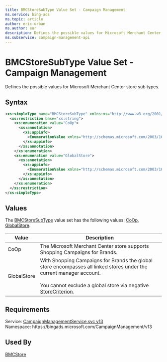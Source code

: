```yaml
---
title: BMCStoreSubType Value Set - Campaign Management
ms.service: bing-ads
ms.topic: article
author: eric-urban
ms.author: eur
description: Defines the possible values for Microsoft Merchant Center store sub types.
ms.subservice: campaign-management-api
---
```

# BMCStoreSubType Value Set - Campaign Management
Defines the possible values for Microsoft Merchant Center store sub types.

## Syntax
```xml
<xs:simpleType name="BMCStoreSubType" xmlns:xs="http://www.w3.org/2001/XMLSchema">
  <xs:restriction base="xs:string">
    <xs:enumeration value="CoOp">
      <xs:annotation>
        <xs:appinfo>
          <EnumerationValue xmlns="http://schemas.microsoft.com/2003/10/Serialization/">1</EnumerationValue>
        </xs:appinfo>
      </xs:annotation>
    </xs:enumeration>
    <xs:enumeration value="GlobalStore">
      <xs:annotation>
        <xs:appinfo>
          <EnumerationValue xmlns="http://schemas.microsoft.com/2003/10/Serialization/">2</EnumerationValue>
        </xs:appinfo>
      </xs:annotation>
    </xs:enumeration>
  </xs:restriction>
</xs:simpleType>
```

## <a name="values"></a>Values

The [BMCStoreSubType](bmcstoresubtype.md) value set has the following values: [CoOp](#coop), [GlobalStore](#globalstore).

|Value|Description|
|-----------|---------------|
|<a name="coop"></a>CoOp|The Microsoft Merchant Center store supports Shopping Campaigns for Brands.|
|<a name="globalstore"></a>GlobalStore|With Shopping Campaigns for Brands the global store encompasses all linked stores under the current manager account.<br/><br/>You cannot exclude a global store via negative [StoreCriterion](storecriterion.md).|

## Requirements
Service: [CampaignManagementService.svc v13](https://campaign.api.bingads.microsoft.com/Api/Advertiser/CampaignManagement/v13/CampaignManagementService.svc)  
Namespace: https\://bingads.microsoft.com/CampaignManagement/v13  

## Used By
[BMCStore](bmcstore.md)  

